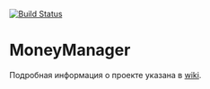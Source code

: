 [![Build Status](https://travis-ci.org/vanSultan/moneymanager.svg?branch=dev)](https://travis-ci.org/vanSultan/moneymanager)

# MoneyManager

Подробная информация о проекте указана в [wiki](../wikis/home).
